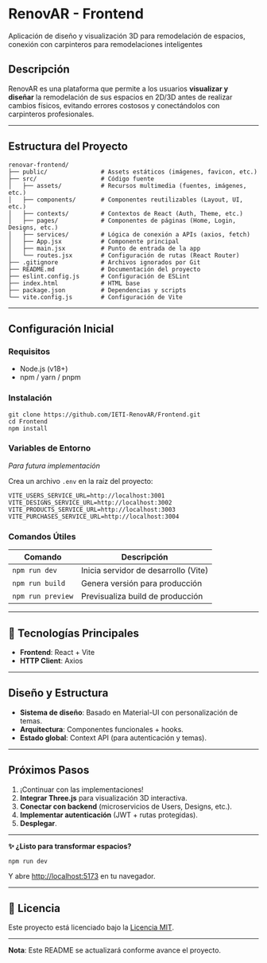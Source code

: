 # RenovAR - Frontend
Aplicación de diseño y visualización 3D para remodelación de espacios, conexión con carpinteros para remodelaciones inteligentes

## **Descripción**

RenovAR es una plataforma que permite a los usuarios **visualizar y diseñar** la remodelación de sus espacios en 2D/3D antes de realizar cambios físicos, evitando errores costosos y conectándolos con carpinteros profesionales.

---

## **Estructura del Proyecto**

```
renovar-frontend/
├── public/               # Assets estáticos (imágenes, favicon, etc.)
├── src/                  # Código fuente
│   ├── assets/           # Recursos multimedia (fuentes, imágenes, etc.)
│   ├── components/       # Componentes reutilizables (Layout, UI, etc.)
│   ├── contexts/         # Contextos de React (Auth, Theme, etc.)
│   ├── pages/            # Componentes de páginas (Home, Login, Designs, etc.)
│   ├── services/         # Lógica de conexión a APIs (axios, fetch)
│   ├── App.jsx           # Componente principal
│   ├── main.jsx          # Punto de entrada de la app
│   └── routes.jsx        # Configuración de rutas (React Router)
├── .gitignore            # Archivos ignorados por Git
├── README.md             # Documentación del proyecto
├── eslint.config.js      # Configuración de ESLint
├── index.html            # HTML base
├── package.json          # Dependencias y scripts
└── vite.config.js        # Configuración de Vite
```

---

## **Configuración Inicial**

### **Requisitos**

- Node.js (v18+)
- npm / yarn / pnpm

### **Instalación**

```
git clone https://github.com/IETI-RenovAR/Frontend.git
cd Frontend
npm install
```

### **Variables de Entorno**

*Para futura implementación*


Crea un archivo `.env` en la raíz del proyecto:


```
VITE_USERS_SERVICE_URL=http://localhost:3001
VITE_DESIGNS_SERVICE_URL=http://localhost:3002
VITE_PRODUCTS_SERVICE_URL=http://localhost:3003
VITE_PURCHASES_SERVICE_URL=http://localhost:3004
```

### **Comandos Útiles**

| **Comando** | **Descripción** |
| --- | --- |
| `npm run dev` | Inicia servidor de desarrollo (Vite) |
| `npm run build` | Genera versión para producción |
| `npm run preview` | Previsualiza build de producción |

---

## **🔧 Tecnologías Principales**

- **Frontend**: React + Vite
- **HTTP Client**: Axios

---

## **Diseño y Estructura**

- **Sistema de diseño**: Basado en Material-UI con personalización de temas.
- **Arquitectura**: Componentes funcionales + hooks.
- **Estado global**: Context API (para autenticación y temas).

---

## **Próximos Pasos**

1. ¡Continuar con las implementaciones!
2. **Integrar Three.js** para visualización 3D interactiva.
3. **Conectar con backend** (microservicios de Users, Designs, etc.).
4. **Implementar autenticación** (JWT + rutas protegidas).
5. **Desplegar**.

---

**✨ ¿Listo para transformar espacios?**

```
npm run dev
```

Y abre [http://localhost:5173](http://localhost:5173/) en tu navegador.

---

## 📄 Licencia
Este proyecto está licenciado bajo la [Licencia MIT](LICENCIA).

---

**Nota**: Este README se actualizará conforme avance el proyecto.
